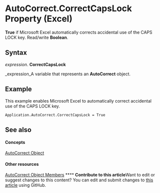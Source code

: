 
# AutoCorrect.CorrectCapsLock Property (Excel)

 **True** if Microsoft Excel automatically corrects accidental use of the CAPS LOCK key. Read/write **Boolean**.


## Syntax

 _expression_. **CorrectCapsLock**

 _expression_A variable that represents an  **AutoCorrect** object.


## Example

This example enables Microsoft Excel to automatically correct accidental use of the CAPS LOCK key.


```
Application.AutoCorrect.CorrectCapsLock = True
```


## See also


#### Concepts


 [AutoCorrect Object](2594722a-2ff9-7175-4d35-0da0ad413b0d.md)
#### Other resources


 [AutoCorrect Object Members](ee525804-da41-f613-3e2a-6f6b115dcdd6.md)
****   **Contribute to this article**Want to edit or suggest changes to this content? You can edit and submit changes to  [this article](https://github.com/jhershey00/VBA_Excel_Test/OpenXMLCon/articles/02a1944c-03fb-3727-b2d3-9da04f7e74a4.md) using GitHub.

